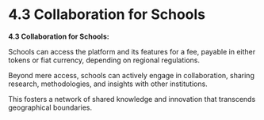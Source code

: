 # 4.3 Collaboration for Schools

**4.3 Collaboration for Schools:**

Schools can access the platform and its features for a fee, payable in either tokens or fiat currency, depending on regional regulations.&#x20;

Beyond mere access, schools can actively engage in collaboration, sharing research, methodologies, and insights with other institutions.&#x20;

This fosters a network of shared knowledge and innovation that transcends geographical boundaries.
